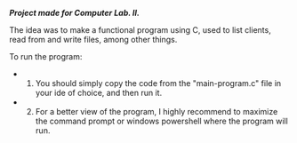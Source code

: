 _**Project made for Computer Lab. II.**_

The idea was to make a functional program using C, used to list clients, read from and write files, among other things.

To run the program:

- 1) You should simply copy the code from the "main-program.c" file in your ide of choice, and then run it.

- 2) For a better view of the program, I highly recommend to maximize the command prompt or windows powershell where the program will run.
